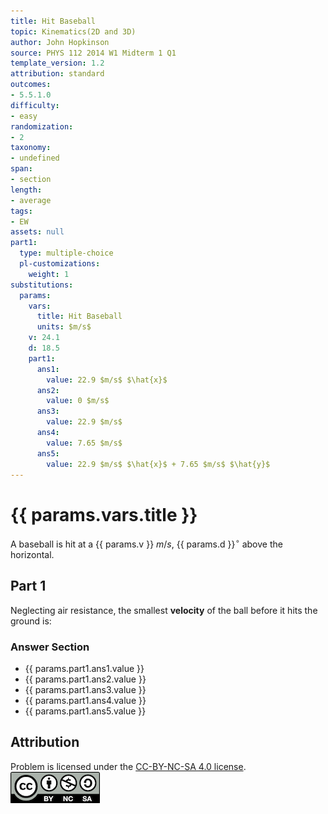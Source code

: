 ```yaml
---
title: Hit Baseball
topic: Kinematics(2D and 3D)
author: John Hopkinson
source: PHYS 112 2014 W1 Midterm 1 Q1
template_version: 1.2
attribution: standard
outcomes:
- 5.5.1.0
difficulty:
- easy
randomization:
- 2
taxonomy:
- undefined
span:
- section
length:
- average
tags:
- EW
assets: null
part1:
  type: multiple-choice
  pl-customizations:
    weight: 1
substitutions:
  params:
    vars:
      title: Hit Baseball
      units: $m/s$
    v: 24.1
    d: 18.5
    part1:
      ans1:
        value: 22.9 $m/s$ $\hat{x}$
      ans2:
        value: 0 $m/s$
      ans3:
        value: 22.9 $m/s$
      ans4:
        value: 7.65 $m/s$
      ans5:
        value: 22.9 $m/s$ $\hat{x}$ + 7.65 $m/s$ $\hat{y}$
---
```

# {{ params.vars.title }}
A baseball is hit at a {{ params.v }} $m/s$, {{ params.d }}$^\circ$ above the horizontal.

## Part 1

Neglecting air resistance, the smallest **velocity** of the ball before it hits the ground is:

### Answer Section

- {{ params.part1.ans1.value }}
- {{ params.part1.ans2.value }}
- {{ params.part1.ans3.value }}
- {{ params.part1.ans4.value }}
- {{ params.part1.ans5.value }}

## Attribution

Problem is licensed under the [CC-BY-NC-SA 4.0 license](https://creativecommons.org/licenses/by-nc-sa/4.0/).<br> ![The Creative Commons 4.0 license requiring attribution-BY, non-commercial-NC, and share-alike-SA license.](https://raw.githubusercontent.com/firasm/bits/master/by-nc-sa.png)